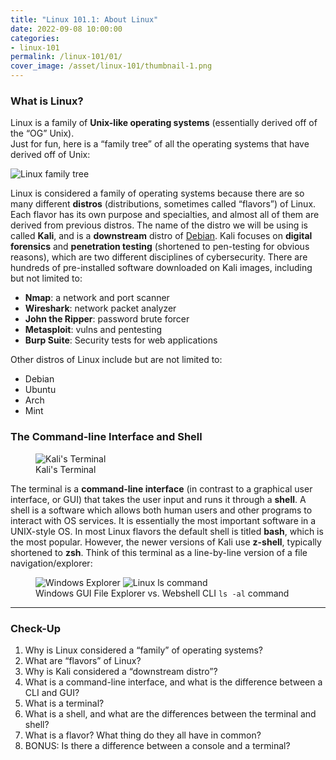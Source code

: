 ```yaml
---
title: "Linux 101.1: About Linux"
date: 2022-09-08 10:00:00
categories:
- linux-101
permalink: /linux-101/01/
cover_image: /asset/linux-101/thumbnail-1.png
---
```


### What is Linux?

Linux is a family of **Unix-like operating systems** (essentially derived off of the “OG” Unix).  
Just for fun, here is a “family tree” of all the operating systems that have derived off of Unix:

![Linux family tree](/asset/linux-101/tree.png)

Linux is considered a family of operating systems because there are so many different **distros** (distributions, sometimes called “flavors”) of Linux. Each flavor has its own purpose and specialties, and almost all of them are derived from previous distros. The name of the distro we will be using is called **Kali**, and is a **downstream** distro of [Debian](https://www.debian.org/). Kali focuses on **digital forensics** and **penetration testing** (shortened to pen-testing for obvious reasons), which are two different disciplines of cybersecurity. There are hundreds of pre-installed software downloaded on Kali images, including but not limited to:

* **Nmap**: a network and port scanner
* **Wireshark**: network packet analyzer
* **John the Ripper**: password brute forcer
* **Metasploit**: vulns and pentesting
* **Burp Suite**: Security tests for web applications

Other distros of Linux include but are not limited to:

* Debian
* Ubuntu
* Arch
* Mint

### The Command-line Interface and Shell

<figure>
    <img src="/asset/linux-101/terminal.png" alt="Kali's Terminal">
    <figcaption>Kali's Terminal</figcaption>
</figure>

The terminal is a **command-line interface** (in contrast to a graphical user interface, or GUI) that takes the user input and runs it through a **shell**. A shell is a software which allows both human users and other programs to interact with OS services. It is essentially the most important software in a UNIX-style OS. In most Linux flavors the default shell is titled **bash**, which is the most popular. However, the newer versions of Kali use **z-shell**, typically shortened to **zsh**. Think of this terminal as a line-by-line version of a file navigation/explorer:

<figure>
    <img src="/asset/linux-101/windows-explorer.png" alt="Windows Explorer">
    <img src="/asset/linux-101/linux-ls.png" alt="Linux ls command">
    <figcaption>Windows GUI File Explorer vs. Webshell CLI <code>ls -al</code> command</figcaption>
</figure>

***

### Check-Up

1. Why is Linux considered a “family” of operating systems?
1. What are “flavors” of Linux?
1. Why is Kali considered a “downstream distro”?
1. What is a command-line interface, and what is the difference between a CLI and GUI?
1. What is a terminal?
1. What is a shell, and what are the differences between the terminal and shell?
1. What is a flavor? What thing do they all have in common?
1. BONUS: Is there a difference between a console and a terminal?
